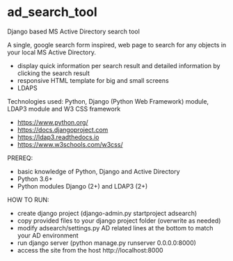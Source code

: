 # ad_search_tool
Django based MS Active Directory search tool

A single, google search form inspired, web page to search for any objects in your local MS Active Directory. 
- display quick information per search result and detailed information by clicking the search result
- responsive HTML template for big and small screens
- LDAPS

Technologies used: Python, Django (Python Web Framework) module, LDAP3 module and W3 CSS framework
- https://www.python.org/
- https://docs.djangoproject.com
- https://ldap3.readthedocs.io
- https://www.w3schools.com/w3css/

PREREQ:
- basic knowledge of Python, Django and Active Directory
- Python 3.6+
- Python modules Django (2+) and LDAP3 (2+)

HOW TO RUN:
- create django project (django-admin.py startproject adsearch)
- copy provided files to your django project folder (overwrite as needed)
- modify adsearch/settings.py AD related lines at the bottom to match your AD environment
- run django server (python manage.py runserver 0.0.0.0:8000)
- access the site from the host http://localhost:8000
